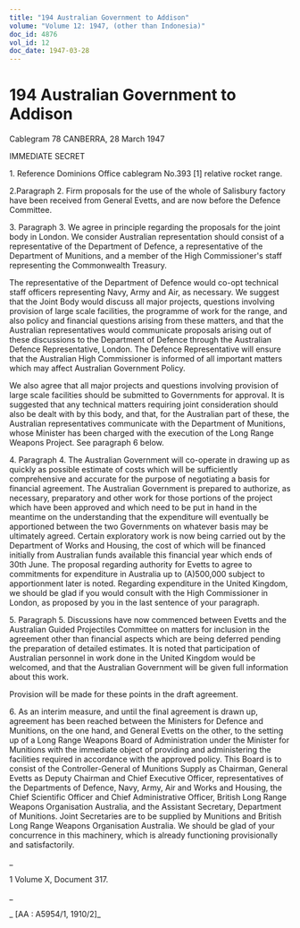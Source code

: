 ```yaml
---
title: "194 Australian Government to Addison"
volume: "Volume 12: 1947, (other than Indonesia)"
doc_id: 4876
vol_id: 12
doc_date: 1947-03-28
---
```


# 194 Australian Government to Addison

Cablegram 78 CANBERRA, 28 March 1947

IMMEDIATE SECRET

1\. Reference Dominions Office cablegram No.393 [1] relative rocket range.

2.Paragraph 2. Firm proposals for the use of the whole of Salisbury factory have been received from General Evetts, and are now before the Defence Committee.

3\. Paragraph 3. We agree in principle regarding the proposals for the joint body in London. We consider Australian representation should consist of a representative of the Department of Defence, a representative of the Department of Munitions, and a member of the High Commissioner's staff representing the Commonwealth Treasury.

The representative of the Department of Defence would co-opt technical staff officers representing Navy, Army and Air, as necessary. We suggest that the Joint Body would discuss all major projects, questions involving provision of large scale facilities, the programme of work for the range, and also policy and financial questions arising from these matters, and that the Australian representatives would communicate proposals arising out of these discussions to the Department of Defence through the Australian Defence Representative, London. The Defence Representative will ensure that the Australian High Commissioner is informed of all important matters which may affect Australian Government Policy.

We also agree that all major projects and questions involving provision of large scale facilities should be submitted to Governments for approval. It is suggested that any technical matters requiring joint consideration should also be dealt with by this body, and that, for the Australian part of these, the Australian representatives communicate with the Department of Munitions, whose Minister has been charged with the execution of the Long Range Weapons Project. See paragraph 6 below.

4\. Paragraph 4. The Australian Government will co-operate in drawing up as quickly as possible estimate of costs which will be sufficiently comprehensive and accurate for the purpose of negotiating a basis for financial agreement. The Australian Government is prepared to authorize, as necessary, preparatory and other work for those portions of the project which have been approved and which need to be put in hand in the meantime on the understanding that the expenditure will eventually be apportioned between the two Governments on whatever basis may be ultimately agreed. Certain exploratory work is now being carried out by the Department of Works and Housing, the cost of which will be financed initially from Australian funds available this financial year which ends of 30th June. The proposal regarding authority for Evetts to agree to commitments for expenditure in Australia up to (A)500,000 subject to apportionment later is noted. Regarding expenditure in the United Kingdom, we should be glad if you would consult with the High Commissioner in London, as proposed by you in the last sentence of your paragraph.

5\. Paragraph 5. Discussions have now commenced between Evetts and the Australian Guided Projectiles Committee on matters for inclusion in the agreement other than financial aspects which are being deferred pending the preparation of detailed estimates. It is noted that participation of Australian personnel in work done in the United Kingdom would be welcomed, and that the Australian Government will be given full information about this work.

Provision will be made for these points in the draft agreement.

6\. As an interim measure, and until the final agreement is drawn up, agreement has been reached between the Ministers for Defence and Munitions, on the one hand, and General Evetts on the other, to the setting up of a Long Range Weapons Board of Administration under the Minister for Munitions with the immediate object of providing and administering the facilities required in accordance with the approved policy. This Board is to consist of the Controller-General of Munitions Supply as Chairman, General Evetts as Deputy Chairman and Chief Executive Officer, representatives of the Departments of Defence, Navy, Army, Air and Works and Housing, the Chief Scientific Officer and Chief Administrative Officer, British Long Range Weapons Organisation Australia, and the Assistant Secretary, Department of Munitions. Joint Secretaries are to be supplied by Munitions and British Long Range Weapons Organisation Australia. We should be glad of your concurrence in this machinery, which is already functioning provisionally and satisfactorily.

_

1 Volume X, Document 317.

_

_ [AA : A5954/1, 1910/2]_
